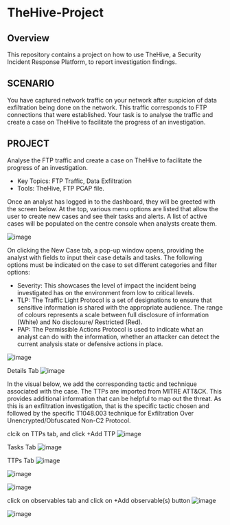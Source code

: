 # TheHive-Project

## Overview

This repository contains a project on how to use TheHive, a Security Incident Response Platform, to report investigation findings.

## SCENARIO
You have captured network traffic on your network after suspicion of data exfiltration being done on the network. This traffic corresponds to FTP connections that were established. Your task is to analyse the traffic and create a case on TheHive to facilitate the progress of an investigation. 

## PROJECT
Analyse the FTP traffic and create a case on TheHive to facilitate the progress of an investigation. 
* Key Topics: FTP Traffic, Data Exfiltration
* Tools: TheHive, FTP PCAP file.

Once an analyst has logged in to the dashboard, they will be greeted with the screen below. At the top, various menu options are listed that allow the user to create new cases and see their tasks and alerts. A list of active cases will be populated on the centre console when analysts create them.

![image](https://github.com/user-attachments/assets/ba6bf67a-dc96-4504-af79-07da46cab68a)

On clicking the New Case tab, a pop-up window opens, providing the analyst with fields to input their case details and tasks. The following options must be indicated on the case to set different categories and filter options:

* Severity: This showcases the level of impact the incident being investigated has on the environment from low to critical levels.
* TLP: The Traffic Light Protocol is a set of designations to ensure that sensitive information is shared with the appropriate audience. The range of colours represents a scale between full disclosure of information (White) and No disclosure/ Restricted (Red).
* PAP: The Permissible Actions Protocol is used to indicate what an analyst can do with the information, whether an attacker can detect the current analysis state or defensive actions in place.
  
![image](https://github.com/user-attachments/assets/2bc227e1-40ab-4bf4-bce4-e9005b47a528)

Details Tab
![image](https://github.com/user-attachments/assets/ef0fec21-be92-453c-ab98-ef6b921e6989)

In the visual below, we add the corresponding tactic and technique associated with the case. The TTPs are imported from MITRE ATT&CK. This provides additional information that can be helpful to map out the threat. As this is an exfiltration investigation, that is the specific tactic chosen and followed by the specific T1048.003 technique for Exfiltration Over Unencrypted/Obfuscated Non-C2 Protocol.

clcik on TTPs tab, and click +Add TTP
![image](https://github.com/user-attachments/assets/4572740a-6c86-4aeb-b2ed-f18a13e647f1)

Tasks Tab
![image](https://github.com/user-attachments/assets/08dd5bc1-0fd4-4ce4-b5b2-512e6f2182d1)

TTPs Tab
![image](https://github.com/user-attachments/assets/1856d37b-8ea7-44ea-a90a-7e55aac0baf8)

![image](https://github.com/user-attachments/assets/9b7a21a7-98f7-4a83-b43a-c003b5b8b1c2)

![image](https://github.com/user-attachments/assets/7b9f2c34-0e32-4c32-9540-14b8311321df)

click on observables tab and click on +Add observable(s) button
![image](https://github.com/user-attachments/assets/75663cfa-9cb9-4504-bade-e1ee3d2795fa)

![image](https://github.com/user-attachments/assets/283b9625-1e8e-4158-a838-df98372c1adf)







